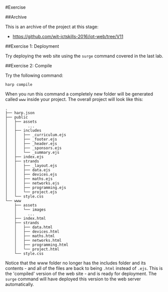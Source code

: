 #Exercise

##Archive

This is an archive of the project at this stage:

- <https://github.com/wit-ictskills-2016/iot-web/tree/V11>

##Exercise 1: Deployment

Try deploying the web site using the `surge` command covered in the last lab.

##Exercise 2: Compile

Try the following command:

~~~
harp compile
~~~

When you run this command a completely new folder will be generated called `www` inside your project. The overall project will look like this:

~~~
.
├── harp.json
├── public
│   ├── assets
│   │     ...
│   ├── includes
│   │   ├── _curriculum.ejs
│   │   ├── _footer.ejs
│   │   ├── _header.ejs
│   │   ├── _sponsors.ejs
│   │   └── _summary.ejs
│   ├── index.ejs
│   ├── strands
│   │   ├── _layout.ejs
│   │   ├── data.ejs
│   │   ├── devices.ejs
│   │   ├── maths.ejs
│   │   ├── networks.ejs
│   │   ├── programming.ejs
│   │   └── project.ejs
│   └── style.css
└── www
    ├── assets
    │   └── images
    │     ...
    ├── index.html
    ├── strands
    │   ├── data.html
    │   ├── devices.html
    │   ├── maths.html
    │   ├── networks.html
    │   ├── programming.html
    │   └── project.html
    └── style.css
~~~

Notice that the www folder no longer has the includes folder and its contents - and all of the files are back to being `.html` instead of `.ejs`. This is the 'compiled' version of the web site - and is ready for deployment. The `surge` command will have deployed this version to the web server automatically.
